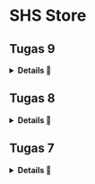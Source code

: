 # SHS Store

## Tugas 9

<details>
<summary><b>Details 📃</b></summary>

### Apakah bisa kita melakukan pengambilan data JSON tanpa membuat model terlebih dahulu? Jika iya, apakah hal tersebut lebih baik daripada membuat model sebelum melakukan pengambilan data JSON?
**Bisa**, Dalam berbagai bahasa pemrograman, data JSON dapat langsung diproses dan diakses sebagai struktur data generik, seperti dictionaries di Python, objects di JavaScript, atau hashmaps di Java. Hal ini memudahkan penggunaan data JSON tanpa perlu mendefinisikan model atau kelas khusus terlebih dahulu.

- **Mengambil Data JSON Tanpa Model:**
    - Dapat bekerja dengan **fleksibilitas** data yang strukturnya mungkin tidak tetap
    - Lebih **mudah** dan cepat
    - **Dinamis**, berguna ketika berinteraksi dengan API yang mungkin mengembalikan berbagai jenis respons
- **Menggunakan Model untuk Data JSON:**
    - **Validasi data** yang lebih baik
    - Kode lebih mudah **dipahami dan dipelihara**, terutama untuk proyek yang lebih besar
    - **Keamanan**, membantu mencegah kesalahan tertentu, seperti injeksi data yang tidak aman

### Jelaskan fungsi dari CookieRequest dan jelaskan mengapa instance CookieRequest perlu untuk dibagikan ke semua komponen di aplikasi Flutter.
- **Fungsi `CookieRequest`**
    - **Autentikasi dan Manajemen Sesi:** Cookie sering menyimpan token atau ID sesi yang memungkinkan server untuk mengenali permintaan dari pengguna yang sama. Ini penting untuk menjaga pengguna tetap masuk di aplikasi.
    - **Penyimpanan Preferensi:** Cookie dapat menyimpan preferensi pengguna, seperti tema atau pengaturan lokal, yang memungkinkan pengalaman pengguna yang lebih konsisten.
    - **Pelacakan dan Analitik:** Cookie digunakan untuk melacak perilaku pengguna, yang berguna untuk analitik dan personalisasi konten.
- **Mengapa Berbagi Instance `CookieRequest`**
    - **Konsistensi Sesi:** Dengan menggunakan instance CookieRequest yang sama di seluruh aplikasi, Anda memastikan bahwa semua permintaan HTTP menggunakan cookie yang sama, yang penting untuk menjaga konsistensi sesi pengguna.
    - **Efisiensi Manajemen Cookie:** Mengelola cookie di satu tempat membantu menghindari duplikasi kode dan memudahkan pembaruan atau perubahan pada cara cookie ditangani.
    - **Keamanan:** Memusatkan pengelolaan cookie memudahkan untuk menerapkan praktik keamanan yang konsisten, seperti memastikan bahwa cookie sensitif ditangani dengan cara yang aman.
    - **Pemeliharaan dan Debugging:** Jika ada masalah dengan autentikasi atau manajemen sesi, memiliki satu titik pengelolaan cookie membuat proses debugging menjadi lebih mudah.

### Jelaskan mekanisme pengambilan data dari JSON hingga dapat ditampilkan pada Flutter.
- **Mengirim Permintaan HTTP:** Gunakan paket http untuk mengirim permintaan ke server.
- **Konversi Data JSON:** Setelah mendapatkan respons, konversikan data yang diterima (biasanya dalam bentuk string) ke format JSON.
- **Membuat Model Data:** (Opsional) Buat kelas model untuk memetakan data JSON ke objek Dart. Ini membantu dalam mengelola data dengan lebih baik.
- **Update State:** Gunakan setState atau state management lain (seperti Provider) untuk memperbarui UI dengan data yang telah diambil.
- **Menampilkan Data:** Gunakan widget seperti ListView atau Text untuk menampilkan data yang telah diolah ke dalam UI Flutter.

### Jelaskan mekanisme autentikasi dari input data akun pada Flutter ke Django hingga selesainya proses autentikasi oleh Django dan tampilnya menu pada Flutter.
- **Input Data di Flutter:** Pengguna memasukkan kredensial seperti username dan password di aplikasi Flutter.
- **Pengiriman Data ke Django:** Aplikasi Flutter mengirimkan data tersebut ke server Django, biasanya melalui permintaan HTTP POST.
- **Pemrosesan di Django:** Server Django menerima data, memverifikasi kredensial menggunakan sistem autentikasi yang ada seperti `django.contrib.auth`.
- **Respons dari Django:** Jika kredensial benar, Django mengirimkan respons sukses (seringkali disertai dengan token autentikasi) kembali ke aplikasi Flutter.
- **Navigasi di Flutter:** Setelah menerima respons sukses, aplikasi Flutter mengarahkan pengguna ke halaman menu atau dashboard.
- **Penanganan Kesalahan:** Jika autentikasi gagal, Flutter menampilkan pesan kesalahan dan meminta pengguna untuk mencoba lagi.

### Sebutkan seluruh widget yang kamu pakai pada tugas ini dan jelaskan fungsinya masing-masing.
- **Provider:** Mengelola dan menyediakan data (dalam hal ini `CookieRequest`) ke seluruh aplikasi.
- **MaterialApp:** Root widget yang mengatur tema dan navigasi untuk aplikasi berbasis material design.
- **Scaffold:** Menyediakan kerangka dasar untuk layout halaman, termasuk AppBar, Drawer, dan Body.
- **AppBar:** Menampilkan bar di bagian atas layar, biasanya berisi judul halaman.
- **Container:** Widget untuk mendekorasi dan menyusun child widget lainnya, sering digunakan untuk padding.
- **Column:** Mengatur child widget secara vertikal.
- **TextField:** Mengizinkan pengguna memasukkan teks.
- **SizedBox:** Memberikan jarak tetap antara widget.
- **ElevatedButton:** Tombol dengan efek elevasi, digunakan untuk memicu aksi.
- **FutureBuilder:** Membangun widget berdasarkan hasil terakhir dari Future, digunakan untuk operasi asinkron.
- **ListView.builder:** Membuat daftar item yang dapat di-scroll.
- **Text:** Menampilkan teks.
- **Padding:** Menambahkan padding di sekitar widget anaknya.
- **AlertDialog:** Menampilkan dialog kepada pengguna, biasanya untuk konfirmasi atau informasi.
- **TextButton:** Tombol dengan gaya teks, biasanya digunakan dalam dialog.
- **Form:** Mengelola state dari form dan validasi input.
- **GlobalKey<FormState>:** Key yang digunakan untuk mengidentifikasi state dari `Form`.
- **TextEditingController:** Mengontrol teks yang ditampilkan dan diubah dalam `TextField`.
- **SnackBar:** Menampilkan pesan singkat di bagian bawah layar.
- **Navigator:** Mengelola stack rute dan navigasi antar halaman.
- **MaterialPageRoute:** Membuat transisi halaman dengan gaya material design.
- **LeftDrawer:** Widget kustom yang bertindak sebagai menu navigasi samping.

### Jelaskan bagaimana cara kamu mengimplementasikan checklist di atas secara step-by-step! (bukan hanya sekadar mengikuti tutorial).
1. Membuat halaman login pada proyek tugas Flutter.
    - Buat file `login.dart` pada folder `screens` dan isi dengan kode dibawah
    ```
    import 'package:shopping_list/screens/menu.dart';
    import 'package:flutter/material.dart';
    import 'package:pbp_django_auth/pbp_django_auth.dart';
    import 'package:provider/provider.dart';

    void main() {
        runApp(const LoginApp());
    }

    class LoginApp extends StatelessWidget {
    const LoginApp({super.key});

    @override
    Widget build(BuildContext context) {
        return MaterialApp(
            title: 'Login',
            theme: ThemeData(
                primarySwatch: Colors.blue,
        ),
        home: const LoginPage(),
        );
        }
    }

    class LoginPage extends StatefulWidget {
        const LoginPage({super.key});

        @override
        _LoginPageState createState() => _LoginPageState();
    }

    class _LoginPageState extends State<LoginPage> {
        final TextEditingController _usernameController = TextEditingController();
        final TextEditingController _passwordController = TextEditingController();

        @override
        Widget build(BuildContext context) {
            final request = context.watch<CookieRequest>();
            return Scaffold(
                appBar: AppBar(
                    title: const Text('Login'),
                ),
                body: Container(
                    padding: const EdgeInsets.all(16.0),
                    child: Column(
                        mainAxisAlignment: MainAxisAlignment.center,
                        children: [
                            TextField(
                                controller: _usernameController,
                                decoration: const InputDecoration(
                                    labelText: 'Username',
                                ),
                            ),
                            const SizedBox(height: 12.0),
                            TextField(
                                controller: _passwordController,
                                decoration: const InputDecoration(
                                    labelText: 'Password',
                                ),
                                obscureText: true,
                            ),
                            const SizedBox(height: 24.0),
                            ElevatedButton(
                                onPressed: () async {
                                    String username = _usernameController.text;
                                    String password = _passwordController.text;

                                    // Cek kredensial
                                    // TODO: Ganti URL dan jangan lupa tambahkan trailing slash (/) di akhir URL!
                                    // Untuk menyambungkan Android emulator dengan Django pada localhost,
                                    // gunakan URL http://10.0.2.2/
                                    final response = await request.login("http://<APP_URL_KAMU>/auth/login/", {
                                    'username': username,
                                    'password': password,
                                    });
                        
                                    if (request.loggedIn) {
                                        String message = response['message'];
                                        String uname = response['username'];
                                        Navigator.pushReplacement(
                                            context,
                                            MaterialPageRoute(builder: (context) => MyHomePage()),
                                        );
                                        ScaffoldMessenger.of(context)
                                            ..hideCurrentSnackBar()
                                            ..showSnackBar(
                                                SnackBar(content: Text("$message Selamat datang, $uname.")));
                                        } else {
                                        showDialog(
                                            context: context,
                                            builder: (context) => AlertDialog(
                                                title: const Text('Login Gagal'),
                                                content:
                                                    Text(response['message']),
                                                actions: [
                                                    TextButton(
                                                        child: const Text('OK'),
                                                        onPressed: () {
                                                            Navigator.pop(context);
                                                        },
                                                    ),
                                                ],
                                            ),
                                        );
                                    }
                                },
                                child: const Text('Login'),
                            ),
                        ],
                    ),
                ),
            );
        }
    }
    ```
    - Ubah `home: MyHomePage()` menjadi `home: LoginPage()` pada `main.dart`
2. Mengintegrasikan sistem autentikasi Django dengan proyek tugas Flutter.
    - Melakukan setup integrasi pada proyek django seperti yang ada pada tutorial
    - Install package yang telah disediakan pada terminal
    ```
    flutter pub add provider
    flutter pub add pbp_django_auth
    ```
    - Modifikasi *root widget* dengan kode dibawah
    ```
    class MyApp extends StatelessWidget {
        const MyApp({Key? key}) : super(key: key);

        @override
        Widget build(BuildContext context) {
            return Provider(
                create: (_) {
                    CookieRequest request = CookieRequest();
                    return request;
                },
                child: MaterialApp(
                    title: 'SHS Store,
                    theme: ThemeData(
                        colorScheme: ColorScheme.fromSeed(seedColor: Colors.indigo),
                        useMaterial3: true,
                    ),
                    home: LoginPage()),
            );
        }
    }
    ```
4. Membuat model kustom sesuai dengan proyek aplikasi Django.
    - Salin data endpoint `JSON` dari proyek django
    - *Paste* data ke situs web [Quicktype](https://app.quicktype.io/).
    - Salin kode yang diberi Quicktype
    - Buat folder baru `lib/models` lalu buat file baru bernama `item.dart` dan *Paste* kode dari Quicktype ke file tersebut
5. Membuat halaman yang berisi daftar semua item yang terdapat pada endpoint JSON di Django yang telah kamu deploy.
    - Tampilkan name, amount, dan description dari masing-masing item pada halaman ini.
        - Buat file baru pada `lib/screens` dengan nama `list_item.dart`
        - Isi file tersebut dengan kode dibawah
        ```
        import 'package:flutter/material.dart';
        import 'package:http/http.dart' as http;
        import 'dart:convert';
        import 'package:shs_store/models/item.dart';
        import 'package:shs_store/widgets/left_drawer.dart';

        class ItemPage extends StatefulWidget {
            const ItemPage({Key? key}) : super(key: key);

            @override
            _ItemPageState createState() => _ItemPageState();
        }

        class _ItemPageState extends State<ItemPage> {
        Future<List<Item>> fetchItem() async {
            var url = Uri.parse(
                'http://'http://127.0.0.1:8000/json/);
            var response = await http.get(
                url,
                headers: {"Content-Type": "application/json"},
            );

            // melakukan decode response menjadi bentuk json
            var data = jsonDecode(utf8.decode(response.bodyBytes));

            // melakukan konversi data json menjadi object Item
            List<Item> list_item = [];
            for (var d in data) {
                if (d != null) {
                    list_item.add(Item.fromJson(d));
                }
            }
            return list_item;
        }

        @override
        Widget build(BuildContext context) {
            return Scaffold(
                appBar: AppBar(
                title: const Text('Item'),
                ),
                drawer: const LeftDrawer(),
                body: FutureBuilder(
                    future: fetchItem(),
                    builder: (context, AsyncSnapshot snapshot) {
                        if (snapshot.data == null) {
                            return const Center(child: CircularProgressIndicator());
                        } else {
                            if (!snapshot.hasData) {
                            return const Column(
                                children: [
                                Text(
                                    "Tidak ada data produk.",
                                    style:
                                        TextStyle(color: Color(0xff59A5D8), fontSize: 20),
                                ),
                                SizedBox(height: 8),
                                ],
                            );
                        } else {
                            return ListView.builder(
                                itemCount: snapshot.data!.length,
                                itemBuilder: (_, index) => Container(
                                        margin: const EdgeInsets.symmetric(
                                            horizontal: 16, vertical: 12),
                                        padding: const EdgeInsets.all(20.0),
                                        child: Column(
                                        mainAxisAlignment: MainAxisAlignment.start,
                                        crossAxisAlignment: CrossAxisAlignment.start,
                                        children: [
                                            Text(
                                            "${snapshot.data![index].fields.name}",
                                            style: const TextStyle(
                                                fontSize: 18.0,
                                                fontWeight: FontWeight.bold,
                                            ),
                                            ),
                                            const SizedBox(height: 10),
                                            Text("${snapshot.data![index].fields.price}"),
                                            const SizedBox(height: 10),
                                            Text(
                                                "${snapshot.data![index].fields.description}")
                                        ],
                                        ),
                                    ));
                            }
                        }
                    }));
            }
        }
        ```
        - Tambahkan halaman `list_poduct.dart` ke `widgets/left_drawer.dart` dengan kode dibawah
        ```
        ListTile(
            leading: const Icon(Icons.shopping_basket),
            title: const Text('Daftar Produk'),
            onTap: () {
                // Route menu ke halaman produk
                Navigator.push(
                context,
                MaterialPageRoute(builder: (context) => const ItemPage()),
                );
            },
        ),
        ```
        - Ubah fungsi tombol `Lihat Item`pada halaman utama agar mengarahkan ke halaman `ItemPage`
6. Membuat halaman detail untuk setiap item yang terdapat pada halaman daftar Item.
    - Halaman ini dapat diakses dengan menekan salah satu item pada halaman daftar Item.
        - Pada file `list_item,dart` aplikasikan kode setelah `else` dibawah
        ```
        ...
        return ListView.builder(
        itemCount: snapshot.data!.length,
        itemBuilder: (_, index) => InkWell(
            onTap: () {
            Navigator.push(
                context,
                MaterialPageRoute(
                    builder: (context) => ItemDetailPage(
                        item: snapshot.data![index])));
            },
            child: Container(
            margin: const EdgeInsets.symmetric(
                horizontal: 16, vertical: 12),
            padding: const EdgeInsets.all(20.0),
            child: Column(
                mainAxisAlignment: MainAxisAlignment.start,
                crossAxisAlignment: CrossAxisAlignment.start,
                children: [
                Text(
                    "${snapshot.data![index].fields.name}",
                    style: const TextStyle(
                    fontSize: 18.0,
                    fontWeight: FontWeight.bold,
                    ),
                ),
                const SizedBox(height: 10),
                Text("${snapshot.data![index].fields.description}"),
                const SizedBox(height: 10),
                ],
            ),
            )));
        ...
        ```
    - Tampilkan seluruh atribut pada model item kamu pada halaman ini.
        - Pada `lib/screens` buat file baru bernama `item_detail.dart` dan isi dengan kode dibawah
        ```
        import 'package:flutter/material.dart';
        import 'package:shs_store/models/item.dart';
        import 'package:shs_store/widgets/left_drawer.dart';

        class ItemDetailPage extends StatelessWidget {
        final Item item;

        const ItemDetailPage({Key? key, required this.item}) : super(key: key);

        @override
        Widget build(BuildContext context) {
            return Scaffold(
            appBar: AppBar(
                title: const Text('Item Details'),
                backgroundColor: Colors.indigo,
                foregroundColor: Colors.white,
            ),
            drawer: const LeftDrawer(),
            body: Padding(
                padding: const EdgeInsets.all(16.0),
                child: Column(
                crossAxisAlignment: CrossAxisAlignment.start,
                children: [
                    Text(
                    item.fields.name,
                    style: const TextStyle(
                        fontSize: 24.0,
                        fontWeight: FontWeight.bold,
                    ),
                    ),
                    const SizedBox(height: 10),
                    Text("Amount: ${item.fields.amount}"),
                    const SizedBox(height: 10),
                    Text("Description: ${item.fields.description}"),
                    const SizedBox(height: 10),
                ],
                ),
            ),
            );
        }
        }
        ```
        - Jangan lupa import `item_detail.dart` ke file lain yang sekiranya diperlukan
    - Tambahkan tombol untuk kembali ke halaman daftar item.
        - Tambahkan kode dibawah pada file `item_detail.dart`
        ```
            ElevatedButton(
        onPressed: () {
        Navigator.pop(context); // Navigate back to the item list page
        },
        child: const Text('Back'),
        ),
        ```
</details>

## Tugas 8

<details>
<summary><b>Details 📃</b></summary>

### Jelaskan perbedaan antara Navigator.push() dan Navigator.pushReplacement(), disertai dengan contoh mengenai penggunaan kedua metode tersebut yang tepat!
1. **Navigator.push()**
    - **Pengertian:** Metode `Navigator.push()` digunakan untuk menambahkan `Route` baru ke tumpukan navigator, yang memungkinkan pengguna untuk kembali ke `Route` sebelumnya melalui tombol back atau gestur kembali.
    - **Contoh:** Aplikasi yang memiliki daftar produk, ketika ingin melihat detail dari sebuah produk. Dapat akan menggunakan Navigator.push() untuk menavigasi ke halaman detail produk
    
2. **Navigator.pushReplacement()**
    - **Pengertian:** Metode `Navigator.pushReplacement()` digunakan untuk menggantikan `Route` saat ini dengan `Route` baru pada tumpukan navigator. Ini berguna ketika Anda tidak ingin pengguna kembali ke `Route` sebelumnya.
    - **Contoh:** Sebuah kasus penggunaan yang umum adalah dalam proses login atau logout. Setelah pengguna berhasil login, Anda mungkin tidak ingin mereka kembali ke halaman login lagi dengan menekan tombol back

### Jelaskan masing-masing layout widget pada Flutter dan konteks penggunaannya masing-masing!
1. **Container:** Digunakan untuk mendekorasi child widget-nya dengan warna, border, margin, dan padding. Juga dapat digunakan untuk transformasi geometrik.
2. **Column & Row:** Digunakan untuk layout dalam bentuk vertikal (Column) atau horizontal (Row). Baik Column maupun Row dapat memiliki beberapa child widgets.
3. **Stack:** Memungkinkan widget untuk ditumpuk di atas satu sama lain. Berguna untuk posisi widget di atas widget lainnya, seperti latar belakang dengan teks di atasnya.
4. **Wrap:** Mirip dengan Row atau Column tetapi bisa otomatis beralih ke baris atau kolom berikutnya jika tidak ada ruang.
5. **Padding:** Memberikan padding pada child widget-nya, yaitu memberikan spasi tambahan di sekitar widget.
6. **Align & Center:** Digunakan untuk menentukan posisi widget-nya dalam parent widget. Center akan menengahkan child di dalamnya.
7. **Expanded & Flexible:** Memberi child widget fleksibilitas dalam hal ukuran, dengan mengisi ruang yang tersedia atau menyesuaikan ukurannya sesuai dengan faktor flex.
8. **ListView:** Digunakan untuk membuat daftar scrollable yang dapat menampung banyak children.
9. **GridView:** Layout dalam bentuk grid yang scrollable, berguna untuk menampilkan banyak data dalam bentuk grid.
10. **ConstrainedBox & SizedBox:** Digunakan untuk membatasi ukuran widget child, bisa secara spesifik atau dengan batasan tertentu.
11. **AspectRatio:** Memaksa child widget-nya untuk memiliki aspek rasio tertentu.
12. **FractionallySizedBox:** Mengatur ukuran widget child-nya menjadi persentase tertentu dari ukuran parent widget-nya.
13. **Table:** Menata widgets dalam format tabel dengan baris dan kolom yang tetap.
14. **Flow:** Memberikan kontrol penataan yang lebih kompleks, bisa membuat layout yang tidak bisa dibuat dengan Row atau Column.
15. **RichText:** Memungkinkan kombinasi teks dengan gaya yang berbeda-beda di dalam satu paragraf.

### Sebutkan apa saja elemen input pada form yang kamu pakai pada tugas kali ini dan jelaskan mengapa kamu menggunakan elemen input tersebut!
1. **TextFormField untuk Nama Item:**
    Alasan Penggunaan: Input ini digunakan untuk mengumpulkan nama item yang akan ditambahkan. Ini merupakan informasi dasar yang diperlukan untuk setiap item dalam toko.
2. **TextFormField untuk Amount:**
    Alasan Penggunaan: Input ini dirancang untuk mengumpulkan jumlah atau kuantitas item. Menggunakan input teks yang dikonversi ke integer memungkinkan validasi input untuk memastikan bahwa pengguna memasukkan nilai numerik.
3. **TextFormField untuk Deskripsi:**
    Alasan Penggunaan: Input ini digunakan untuk mendapatkan deskripsi tambahan tentang item. Deskripsi ini dapat berisi informasi yang lebih detail yang tidak tertangkap hanya dengan nama item, seperti ukuran, warna, atau fitur spesifik lainnya.

### Bagaimana penerapan clean architecture pada aplikasi Flutter?
Penerapan clean architecture pada aplikasi Flutter bertujuan untuk memisahkan kode menjadi lapisan-lapisan yang tidak tergantung secara langsung satu sama lain, sehingga memudahkan dalam pengujian, pemeliharaan, dan skalabilitas aplikasi. Berikut ini adalah lapisan-lapisan umum dalam clean architecture yang bisa diaplikasikan pada Flutter:
1. **Presentation Layer:** Menyimpan semua kode yang berhubungan dengan UI
2. **Domain Layer:** Lapisan inti yang menentukan bisnis logika aplikasi
3. **Data Layer:** Mengimplementasikan `Repository Interfaces` yang didefinisikan di domain layer
4. **Infrastructure Layer (opsional):** Ekstensi dari data layer

### Jelaskan bagaimana cara kamu mengimplementasikan checklist di atas secara step-by-step! (bukan hanya sekadar mengikuti tutorial)\
1. Membuat minimal satu halaman baru pada aplikasi, yaitu halaman formulir tambah item baru dengan ketentuan sebagai berikut:
    - Buat file `shoplist_form.dart` pada direktori `lib`
    ```
    import 'package:flutter/material.dart';
    import 'package:stock_els/widgets/left_drawer.dart';

    class ShopFormPage extends StatefulWidget {
        const ShopFormPage({super.key});

        @override
        State<ShopFormPage> createState() => _ShopFormPageState();
    }

    class _ShopFormPageState extends State<ShopFormPage> {
        @override
        Widget build(BuildContext context) {
            return Placeholder();
        }
    }
    ```
2. Memakai minimal tiga elemen input, yaitu `name`, `amount`, `description`. Tambahkan elemen input sesuai dengan model pada aplikasi tugas Django yang telah kamu buat.
    - Edit class `_ShopFormPageState` di file `shoplist_form.dart`
    ```
    class _ShopFormPageState extends State<ShopFormPage> {
        final _formKey = GlobalKey<FormState>();
        String _name = "";
        int _price = 0;
        int _size = 0;
        int _amount = 0;
        String _description = "";
        @override
        Widget build(BuildContext context) {
            return Scaffold(
                appBar: AppBar(
                    title: const Center(
                    child: Text(
                        'Form Tambah Item',
                    ),
                    ),
                    backgroundColor: Colors.indigo,
                    foregroundColor: Colors.white,
                ),
                drawer: const LeftDrawer(),
                body: Form(
                    key: _formKey,
                    child: SingleChildScrollView(
                        child: Column(
                            crossAxisAlignment: CrossAxisAlignment.start,
                            children: [
                                Padding(
                                padding: const EdgeInsets.all(8.0),
                                child: TextFormField(
                                    decoration: InputDecoration(
                                        hintText: "Nama Item",
                                        labelText: "Nama Item",
                                        border: OutlineInputBorder(
                                            borderRadius: BorderRadius.circular(5.0),
                                        ),
                                    ),
                                    onChanged: (String? value) {
                                        setState(() {
                                            _name = value!;
                                        });
                                    },
                                    validator: (String? value) {
                                        if (value == null || value.isEmpty) {
                                            return "Nama tidak boleh kosong!";
                                        }
                                        return null;
                                    },
                                ),
                                ),
                                Padding(
                                    padding: const EdgeInsets.all(8.0),
                                    child: TextFormField(
                                        decoration: InputDecoration(
                                            hintText: "Harga",
                                            labelText: "Harga",
                                            border: OutlineInputBorder(
                                                borderRadius: BorderRadius.circular(5.0),
                                            ),
                                        ),
                                        onChanged: (String? value) {
                                            setState(() {
                                                _price = int.parse(value!);
                                            });
                                        },
                                        validator: (String? value) {
                                            if (value == null || value.isEmpty) {
                                                return "Harga tidak boleh kosong!";
                                            }
                                            if (int.tryParse(value) == null) {
                                                return "Harga harus berupa angka!";
                                            }
                                            return null;
                                        },
                                    ),
                                ),
                                Padding(
                                    padding: const EdgeInsets.all(8.0),
                                    child: TextFormField(
                                        decoration: InputDecoration(
                                            hintText: "Ukuran",
                                            labelText: "Ukuran",
                                            border: OutlineInputBorder(
                                                borderRadius: BorderRadius.circular(5.0),
                                            ),
                                        ),
                                        onChanged: (String? value) {
                                            setState(() {
                                                _size = int.parse(value!);
                                            });
                                        },
                                        validator: (String? value) {
                                            if (value == null || value.isEmpty) {
                                                return "Ukuran tidak boleh kosong!";
                                            }
                                            if (int.tryParse(value) == null) {
                                                return "Ukuran harus berupa angka!";
                                            }
                                            return null;
                                        },
                                    ),
                                ),
                                Padding(
                                    padding: const EdgeInsets.all(8.0),
                                    child: TextFormField(
                                        decoration: InputDecoration(
                                            hintText: "Jumlah",
                                            labelText: "Jumlah",
                                            border: OutlineInputBorder(
                                                borderRadius: BorderRadius.circular(5.0),
                                            ),
                                        ),
                                        onChanged: (String? value) {
                                            setState(() {
                                                _amount = int.parse(value!);
                                            });
                                        },
                                        validator: (String? value) {
                                            if (value == null || value.isEmpty) {
                                                return "Jumlah tidak boleh kosong!";
                                            }
                                            if (int.tryParse(value) == null) {
                                                return "Jumlah harus berupa angka!";
                                            }
                                            return null;
                                        },
                                    ),
                                ),
                                Padding(
                                    padding: const EdgeInsets.all(8.0),
                                    child: TextFormField(
                                        decoration: InputDecoration(
                                            hintText: "Deskripsi",
                                            labelText: "Deskripsi",
                                            border: OutlineInputBorder(
                                                borderRadius: BorderRadius.circular(5.0),
                                            ),
                                        ),
                                        onChanged: (String? value) {
                                            setState(() {
                                                _description = value!;
                                            });
                                        },
                                    ),
                                ),
                            ]
                        )
                    ),
                ),
            );
        }
    }
    ```
3. Memiliki sebuah tombol `Save`
    - Edit bagian `return Scaffold(...)` pada file `shoplist_form.dart`
    ```
    Align(
        alignment: Alignment.bottomCenter,
        child: Padding(
            padding: const EdgeInsets.all(8.0),
            child: ElevatedButton(
                style: ButtonStyle(
                    backgroundColor:
                        MaterialStateProperty.all(Colors.green[900]),
                ),
                onPressed: () {
                    if (_formKey.currentState!.validate()) {
                    showDialog(
                        context: context,
                        builder: (context) {
                        return AlertDialog(
                            title: const Text('Item berhasil tersimpan!'),
                            content: SingleChildScrollView(
                            child: Column(
                                crossAxisAlignment:
                                    CrossAxisAlignment.start,
                                children: [
                                Text('Nama: $_name'),
                                Text('Harga: $_price'),
                                Text('Ukuran: $_size'),
                                Text('Jumlah: $_amount'),
                                Text('Deskripsi: $_description'),
                                // TODO: Munculkan value-value lainnya
                                ],
                            ),
                            ),
                            actions: [
                            TextButton(
                                child: const Text('OK'),
                                onPressed: () {
                                Navigator.pop(context);
                                },
                            ),
                            ],
                        );
                        },
                    );
                    _formKey.currentState!.reset();
                    }
                },
                child: const Text(
                    "Save",
                    style: TextStyle(color: Colors.white),
                ),
            ),
        ),
    ),
    ```
4. Setiap elemen input di formulir juga harus divalidasi dengan ketentuan sebagai berikut:
    - Setiap elemen input tidak boleh kosong.
        ```
        validator: (String? value) {
            if (value == null || value.isEmpty) {
                return "Nama tidak boleh kosong!";
            }
            return null;
        },
        ```
    - Setiap elemen input harus berisi data dengan tipe data atribut modelnya.
        ```
        validator: (String? value) {
            if (value == null || value.isEmpty) {
                return "Amount tidak boleh kosong!";
            }
            if (int.tryParse(value) == null) {
                return "Amount harus berupa angka!";
            }
            return null;
        },
        ```
5. Mengarahkan pengguna ke halaman form tambah item baru ketika menekan tombol Tambah Item pada halaman utama.
    - Tambah drawer di `main.dart`
    ```
    import 'package:stock_els/widgets/left_drawer.dart';
    ...
    drawer: const LeftDrawer(),
    ...
    ```
    - Tambahkan navigator di `shop_card.dart`
    ```
    if (item.name == "Tambah Item") {
        Navigator.push(
            context,
            MaterialPageRoute(builder: (context) => ShopFormPage()),
        );
    }
    ```
6. Memunculkan data sesuai isi dari formulir yang diisi dalam sebuah pop-up setelah menekan tombol Save pada halaman formulir tambah item baru.
    - Edit class `_ShopFormPageState` di `shoplist_form.dart`
    ```
    onPressed: () {
        if (_formKey.currentState!.validate()) {
        showDialog(
            context: context,
            builder: (context) {
                return AlertDialog(
                    title: const Text('Item berhasil tersimpan'),
                    content: SingleChildScrollView(
                        child: Column(
                            crossAxisAlignment:
                                CrossAxisAlignment.start,
                            children: [
                            Text('Nama: $_name'),
                            Text('Amount: $_amount'),
                            Text('Deskripsi: $_description'),
                            ],
                        ),
                    ),
                    actions: [
                        TextButton(
                            child: const Text('OK'),
                            onPressed: () {
                            Navigator.pop(context);
                            },
                        ),
                    ],
                );
            },
        )}
    }
    ```
7. Membuat sebuah drawer pada aplikasi dengan ketentuan sebagai berikut:
    - Drawer minimal memiliki dua buah opsi, yaitu `Halaman Utama` dan `Tambah Item`.
        Edit class `LeftDrawer` di `left_drawer.dart`
        ```
        ListTile(
            leading: const Icon(Icons.home_outlined),
            title: const Text('Halaman Utama'),
            onTap: (),
        ),
        ListTile(
            leading: const Icon(Icons.add_shopping_cart),
            title: const Text('Tambah Item'),
            onTap: (),
        ),
        ```
    - Ketika memiih opsi `Halaman Utama`, maka aplikasi akan mengarahkan pengguna ke halaman utama.
        Edit class `LeftDrawer` di `left_drawer.dart`
        ```
        onTap: () {
            Navigator.pushReplacement(
                context,
                MaterialPageRoute(
                    builder: (context) => MyHomePage(),
                ));
        },
        ```
    - Ketika memiih opsi (`Tambah Item`), maka aplikasi akan mengarahkan pengguna ke halaman form tambah item baru.
        Edit class `LeftDrawer` di `left_drawer.dart`
        ```
        onTap: () {
            Navigator.pushReplacement(
                context,
                MaterialPageRoute(
                    builder: (context) => ShopFormPage(),
                ));
        },
        ```

</details>

## Tugas 7

<details>
<summary><b>Details 📃</b></summary>

### Apa perbedaan utama antara stateless dan stateful widget dalam konteks pengembangan aplikasi Flutter?
1. **StatelessWidget**
    - Tidak Berubah: Sebuah StatelessWidget tidak dapat mengubah statenya selama masa hidupnya. Ini berarti bahwa setelah widget dibuat, nilai-nilai dan konfigurasinya tetap sama.
    - Sederhana dan Cepat: Karena tidak ada manajemen state, pembuatan ulang widget (rebuilding) berlangsung dengan sangat cepat.
    - Contoh Penggunaan: Cocok untuk bagian UI yang sederhana dan tidak berubah, seperti ikon, teks, dan gambar yang statis.
2. **StatefulWidget**
    - Dinamis: Sebuah StatefulWidget mampu mengubah statenya sepanjang masa hidupnya. Ini berarti bahwa widget dapat memperbarui UI berdasarkan interaksi pengguna atau data eksternal.
    - Lebih Kompleks: Dibandingkan dengan StatelessWidget, StatefulWidget memerlukan manajemen state yang lebih kompleks. Ini mempengaruhi performa terutama jika banyak pembaruan state terjadi.
    - Pemeliharaan State: StatefulWidgets memiliki objek state terpisah yang menyimpan state. Objek state ini bertahan meski terjadi hot reload dan pembuatan ulang widget.
    - Contoh Penggunaan: Cocok untuk bagian UI yang memerlukan interaksi pengguna atau pembaruan data, seperti formulir, animasi, atau timer.

### Sebutkan seluruh widget yang kamu gunakan untuk menyelesaikan tugas ini dan jelaskan fungsinya masing-masing.
1. **MyHomePage:** Kelas ini merepresentasikan halaman utama aplikasi Anda. Ia mengextends StatelessWidget, yang berarti ia tidak mempertahankan state apapun antar pemanggilan build.
2. **Scaffold:** Widget yang menyediakan struktur dasar tampilan visual untuk aplikasi, termasuk AppBar, body, dan floatingActionButton.
3. **AppBar:** Sebuah Material Design app bar. Biasanya digunakan untuk menampilkan judul aplikasi, branding, atau navigasi.
4. **Text:** Widget yang menampilkan serangkaian karakter dengan gaya yang dapat disesuaikan.
5. **SingleChildScrollView:** Sebuah box yang dapat scroll, yang cocok untuk box tunggal yang akan memiliki beberapa anak tetapi tidak semua anak terlihat sekaligus.
6. **Padding:** Widget yang memberikan padding pada widget anaknya.
7. **Column:** Sebuah box yang menampilkan anak-anaknya dalam urutan vertikal.
8. **GridView:** Sebuah scrollable grid yang menampilkan widget sebagai tiles.
9. **ShopCard:** Kelas widget buatan sendiri yang menerima objek ShopItem dan menampilkan informasinya dalam bentuk card.
10. **Material:** Sebuah widget yang memberikan tampilan berdasarkan Material Design.
11. **InkWell:** Sebuah rectangle area yang dapat diklik dan memberikan efek visual saat ditekan.
12. **Container:** Sebuah box yang mengandung widget lain dan dapat diatur untuk memberikan padding, margin, ukuran, dan lain-lain.
13. **Icon:** Widget yang menampilkan sebuah ikon Material Design.
14. **Center:** Sebuah widget yang menengahkan widget anaknya.

### Jelaskan bagaimana cara kamu mengimplementasikan checklist di atas secara step-by-step (bukan hanya sekadar mengikuti tutorial)
1. **Membuat sebuah program Flutter baru dengan tema inventory seperti tugas-tugas sebelumnya.**
    - Jalankan *command* `flutter create shs_store` untuk *generate* proyek Flutter
    - Masuk ke dalam direktori proyek tersebut dengan *command* `cd shs_store`
2. **Membuat tiga tombol sederhana dengan ikon dan teks**
    - Pada `main.dart`hapus `MyHomePage(title: 'Flutter Demo Home Page')` menjadi `MyHomePage()`
    - Pada `menu.dart`:
    - Tambahkan teks dan card dengan menambahkan barang-barang yang dijual. Define tipe pada list seperti berikut:
        ```
        class ShopItem {
            final String name;
            final IconData icon;

            ShopItem(this.name, this.icon);
        }
        ```
    - Ubah sifat widget halaman dari stateful menjadi stateless. Lakukan perubahan pada bagian `({super.key, required this.title})` menjadi `({Key? key}) : super(key: key);`. Selain itu, tambahkan barang-barang yang dijual (nama, harga, dan icon barang tersebut) dengan code berikut:
        ```
        final List<ShopItem> items = [
            ShopItem("Lihat Item", Icons.checklist),
            ShopItem("Tambah Item", Icons.add_shopping_cart),
            ShopItem("Logout", Icons.logout),
        ];
        ```
    - Lalu ubah method @override `Widget build(BuildContext context)` hingga menjadi seperti ini:
        ```
        @override
        Widget build(BuildContext context) {
            return Scaffold(
                appBar: AppBar(
                    title: const Text(
                    'SHS store',
                    style: TextStyle(color: Colors.white),
                    ),
                    backgroundColor: Colors.indigo,
                    elevation: 5,
                    shadowColor: Colors.black,
                ),
                body: SingleChildScrollView(
                    // Widget wrapper yang dapat discroll
                    child: Padding(
                        padding: const EdgeInsets.all(10.0),
                        child: Column(
                            children: <Widget>[
                                const Padding(
                                    padding: EdgeInsets.only(top: 10.0, bottom: 10.0),
                                    child: Text(
                                        'SHS Store',
                                        textAlign: TextAlign.center,
                                        style: TextStyle(
                                            fontSize: 30,
                                            fontWeight: FontWeight.bold,
                                        ),
                                    ),
                                ),
                                // Grid layout
                                GridView.count(
                                    // Container pada card kita.
                                    primary: true,
                                    padding: const EdgeInsets.all(20),
                                    crossAxisSpacing: 10,
                                    mainAxisSpacing: 10,
                                    crossAxisCount: 3,
                                    shrinkWrap: true,
                                    children: items.map((ShopItem item) {
                                        // Iterasi untuk setiap item
                                        return ShopCard(item);
                                    }).toList(),
                                ),
                            ],
                        ),
                    ),
                ),
            );
        }
        ```
    - Tampilkan card dengan membuat widget stateless baru:
        ```
        class ShopCard extends StatelessWidget {
            final ShopItem item;

            const ShopCard(this.item, {super.key}); // Constructor

            @override
            Widget build(BuildContext context) {
                return Material(
                color: Colors.indigo,
                child: InkWell(
                    child: Container(
                    // Container untuk menyimpan Icon dan Text
                    padding: const EdgeInsets.all(8),
                    child: Center(
                        child: Column(
                        mainAxisAlignment: MainAxisAlignment.center,
                        children: [
                            Icon(
                            item.icon,
                            color: Colors.white,
                            size: 30.0,
                            ),
                            const Padding(padding: EdgeInsets.all(3)),
                            Text(
                            item.name,
                            textAlign: TextAlign.center,
                            style: const TextStyle(color: Colors.white),
                            ),
                        ],
                        ),
                    ),
                    ),
                ),
                );
            }
            }
        ```
2. **Memunculkan Snackbar**
    - Di `menu.dart` pada `class ShopCard extends StatelessWidget` tambahkan pada method override hingga menjadi seperti di bawah ini:
    ```
    @override
    Widget build(BuildContext context){
        return Material(
            ....
            child: InkWell(
                onTap: () {
                // Memunculkan SnackBar ketika diklik
                ScaffoldMessenger.of(context)
                    ..hideCurrentSnackBar()
                    ..showSnackBar(SnackBar(
                        content: Text("Kamu telah menekan tombol ${item.name}!")));
                },
                ....
            )
        )
    }
               
    ```
4. Bonus
    - Buat parameter baru
    ```
    final List<ShopItem> items = [
        ShopItem("Lihat Item", Icons.checklist, Colors.lightGreen),
        ShopItem("Tambah Item", Icons.add_shopping_cart, Colors.lightBlue),
        ShopItem("Logout", Icons.logout, Colors.redAccent),
    ];
    ```
    ```
    class ShopItem {
        final String name;
        final IconData icon;
        final Color color; // Menambahkan field baru untuk warna

        ShopItem(this.name, this.icon, this.color);
    }
    ```
    - Tambahkan warna yang diinginkan pada class `ShopCard`
    ```
    class ShopCard extends StatelessWidget {
        final ShopItem item;

        const ShopCard(this.item, {super.key}); // Constructor

        @override
        Widget build(BuildContext context) {
            return Material(
            color: item.color, // Menggunakan warna dari item
            // (Sisa kode yang sama seperti sebelumnya)
            );
        }
    }
    ```
</details>